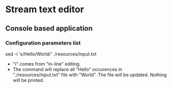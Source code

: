 # Stream text editor

## Console based application

### Configuration parameters list

sed -i 's/Hello/World/' ./resources/input.txt
- "i" comes from "in-line" editing.
- The command will replace all "Hello" occurences in "./resources/input.txt" file with "World". The file will be updated. Nothing will be printed.